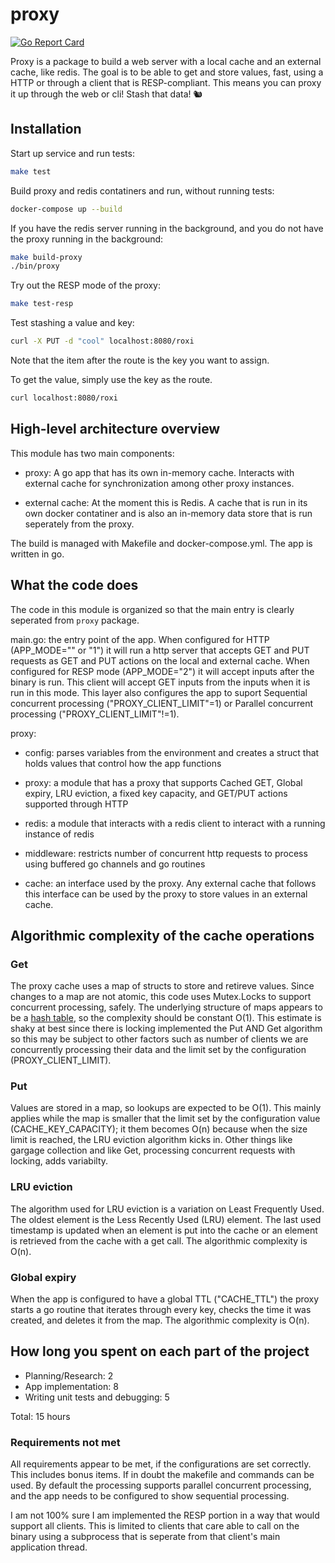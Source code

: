 # proxy

[![Go Report Card](https://goreportcard.com/badge/github.com/cat-turner/proxy)](https://goreportcard.com/report/github.com/cat-turner/proxy)

Proxy is a package to build a web server with a local cache and an external cache, like redis. The goal is to be able to get and store values, fast, using a HTTP or through a client that is RESP-compliant. This means you can proxy it up through the web or cli! Stash that data! 🐿️

## Installation

Start up service and run tests:

```bash
make test
```

Build proxy and redis contatiners and run, without running tests:

```bash
docker-compose up --build
```

If you have the redis server running in the background, and you do not have the proxy running in the background:

```bash
make build-proxy
./bin/proxy
```

Try out the RESP mode of the proxy:

```bash
make test-resp
```

Test stashing a value and key:

```bash
curl -X PUT -d "cool" localhost:8080/roxi
```

Note that the item after the route is the key you want to assign.

To get the value, simply use the key as the route.

```bash
curl localhost:8080/roxi
```

## High-level architecture overview

This module has two main components:

- proxy: A go app that has its own in-memory cache. Interacts with external cache for synchronization among other proxy instances.

- external cache: At the moment this is Redis. A cache that is run in its own docker contatiner and is also
  an in-memory data store that is run seperately from the proxy.

The build is managed with Makefile and docker-compose.yml. The app is written in go.

## What the code does

The code in this module is organized so that the main entry is clearly seperated from `proxy` package.

main.go: the entry point of the app. When configured for HTTP (APP_MODE="" or "1") it will run a http server that accepts GET and PUT requests as GET and PUT actions on the local and external cache. When configured for RESP mode (APP_MODE="2") it will accept inputs after the binary is run. This client will accept GET inputs from the inputs when it is run in this mode. This layer also configures the app to suport Sequential concurrent processing ("PROXY_CLIENT_LIMIT"=1) or Parallel concurrent processing ("PROXY_CLIENT_LIMIT"!=1).

proxy:

- config: parses variables from the environment and creates a struct that holds values that control how the app functions

- proxy: a module that has a proxy that supports Cached GET, Global expiry, LRU eviction, a fixed key capacity, and GET/PUT actions supported through HTTP

- redis: a module that interacts with a redis client to interact with a running instance of redis

- middleware: restricts number of concurrent http requests to process using buffered go channels and go routines

- cache: an interface used by the proxy. Any external cache that follows this interface can be used by the proxy to store values in an external cache.

## Algorithmic complexity of the cache operations

### Get

The proxy cache uses a map of structs to store and retireve values. Since changes to a map are not atomic, this code uses Mutex.Locks to support concurrent processing, safely. The underlying structure of maps appears to be a [hash table](http://groups.google.com/group/golang-nuts/browse_thread/thread/9286f3bc294e7ca7), so the complexity should be constant O(1). This estimate is shaky at best since there is locking implemented the Put AND Get algorithm so this may be subject to other factors such as number of clients we are concurrently processing their data and the limit set by the configuration (PROXY_CLIENT_LIMIT).

### Put

Values are stored in a map, so lookups are expected to be O(1). This mainly applies while the map is smaller that the limit set by the configuration value (CACHE_KEY_CAPACITY); it them becomes O(n) because when the size limit is reached, the LRU eviction algorithm kicks in. Other things like gargage collection and like Get, processing concurrent requests with locking, adds variabilty.

### LRU eviction

The algorithm used for LRU eviction is a variation on Least Frequently Used. The oldest element is the Less Recently Used (LRU) element. The last used timestamp is updated when an element is put into the cache or an element is retrieved from the cache with a get call. The algorithmic complexity is O(n).

### Global expiry

When the app is configured to have a global TTL ("CACHE_TTL") the proxy starts a go routine that iterates through every key, checks the time it was created, and deletes it from the map. The algorithmic complexity is O(n).

## How long you spent on each part of the project

- Planning/Research: 2
- App implementation: 8
- Writing unit tests and debugging: 5

Total: 15 hours

### Requirements not met

All requirements appear to be met, if the configurations are set correctly. This includes bonus items. If in doubt the makefile and commands can be used. By default the processing supports parallel concurrent processing, and the app needs to be configured to show sequential processing.

I am not 100% sure I am implemented the RESP portion in a way that would support all clients. This is limited to clients that care able to call on the binary using a subprocess that is seperate from that client's main application thread.
